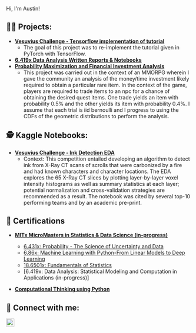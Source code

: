 Hi, I'm Austin! </h1>

<h2>👨‍💻 Projects:</h2>

- <b>[Vesuvius Challenge - Tensorflow implementation of tutorial](https://www.kaggle.com/code/ajland/tensorflow-implementation-of-tutorial)</b>
  - The goal of this project was to re-implement the tutorial given in PyTorch with TensorFlow.
- <b>[6.419x Data Analysis Written Reports & Notebooks](https://github.com/ajland/Data-Analysis-MITx/tree/main)</b>
- <b>[Probability Maximization and Financial Investment Analysis](https://colab.research.google.com/drive/1UvaRfXLXauDnjb3lnqos07DutVo9rI2X#scrollTo=_LKyKw83FOpA)</b>
  - This project was carried out in the context of an MMORPG wherein I gave the community an analysis of the money/time investment likely required to obtain a particular rare item. In the context of the game, players are required to trade items to an npc for a chance of obtaining the desired quest items. One trade yields an item with probability 0.5% and the other yields its item with probability 0.4%. I assume that each trial is iid bernoulli and I progress to using the CDFs of the geometric distributions to perform the analysis.

<h2>🕵️ Kaggle Notebooks:</h2>

- <b>[Vesuvius Challenge - Ink Detection EDA](https://www.kaggle.com/code/ajland/eda-a-slice-by-slice-analysis)</b>
  - Context: This competition entailed developing an algorithm to detect ink from X-Ray CT scans of scrolls that were carbonized by a fire and had known characters and character locations. The EDA explores the 65 X-Ray CT slices by plotting layer-by-layer voxel intensity histograms as well as summary statistics at each layer; potential normalization and cross-validation strategies are recommended as a result. The notebook was cited by several top-10 performing teams and by an academic pre-print.

<h2>📄 Certifications</h2>

- <b>[MITx MicroMasters in Statistics & Data Science (in-progress)](https://micromasters.mit.edu/ds/)</b>
  - [6.431x: Probability - The Science of Uncertainty and Data](https://courses.edx.org/certificates/a1ae3793d74e405eae95f872a8d2836f)
  - [6.86x: Machine Learning with Python-From Linear Models to Deep Learning](https://courses.edx.org/certificates/8cfc6d0b24c14cdd8e7184b838ac0648)
  - [18.6501x: Fundamentals of Statistics](https://courses.edx.org/certificates/6d377d04ed05420cac22d916ff1dd2fa?_gl=1*1nhksfe*_ga*MTg3MTc1OTcwNi4xNzEwOTQyOTI3*_ga_D3KS4KMDT0*MTcxMjIzNjIyNi4yMS4wLjE3MTIyMzYyMjYuNjAuMC4w)
  - [6.419x: Data Analysis: Statistical Modeling and Computation in Applications (in-progress)]
 
- <b>[Computational Thinking using Python](https://credentials.edx.org/credentials/c69ad50578ea4e83a727ea0c8e9df252/)</b>

<h2> 🤳 Connect with me:</h2>

[<img align="left" alt="JoshMadakor | LinkedIn" width="22px" src="https://cdn.jsdelivr.net/npm/simple-icons@v3/icons/linkedin.svg" />][linkedin]

[linkedin]: https://linkedin.com/in/austin-land

<!--
**ajland/ajland** is a ✨ _special_ ✨ repository because its `README.md` (this file) appears on your GitHub profile.

Here are some ideas to get you started:

- 🔭 I’m currently working on ...
- 🌱 I’m currently learning ...
- 👯 I’m looking to collaborate on ...
- 🤔 I’m looking for help with ...
- 💬 Ask me about ...
- 📫 How to reach me: ...
- 😄 Pronouns: ...
- ⚡ Fun fact: ...
-->
